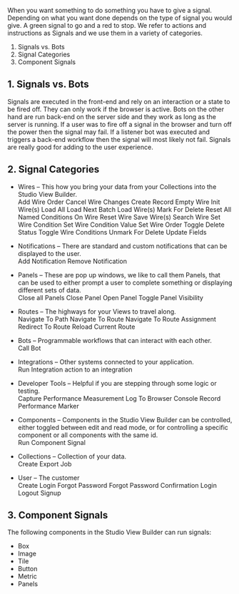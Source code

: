 When you want something to do something you have to give a signal. Depending on what you want done depends on the type of signal you would give. A green signal to go and a red to stop.
We refer to actions and instructions as Signals and we use them in a variety of categories.

1. Signals vs. Bots
2. Signal Categories
3. Component Signals

## 1. Signals vs. Bots

Signals are executed in the front-end and rely on an interaction or a state to be fired off. They can only work if the browser is active. Bots on the other hand are run back-end on the server side and they work as long as the server is running. If a user was to fire off a signal in the browser and turn off the power then the signal may fail. If a listener bot was executed and triggers a back-end workflow then the signal will most likely not fail. Signals are really good for adding to the user experience.

## 2. Signal Categories

- Wires – This how you bring your data from your Collections into the Studio View Builder.  
  Add Wire Order
  Cancel Wire Changes
  Create Record
  Empty Wire
  Init Wire(s)
  Load All
  Load Next Batch
  Load Wire(s)
  Mark For Delete
  Reset All Named Conditions On Wire
  Reset Wire
  Save Wire(s)
  Search Wire
  Set Wire Condition
  Set Wire Condition Value
  Set Wire Order
  Toggle Delete Status
  Toggle Wire Conditions
  Unmark For Delete
  Update Fields

- Notifications – There are standard and custom notifications that can be displayed to the user.  
  Add Notification
  Remove Notification
- Panels – These are pop up windows, we like to call them Panels, that can be used to either prompt a user to complete something or displaying different sets of data.  
  Close all Panels
  Close Panel
  Open Panel
  Toggle Panel Visibility

- Routes – The highways for your Views to travel along.  
  Navigate To Path
  Navigate To Route
  Navigate To Route Assignment
  Redirect To Route
  Reload Current Route
- Bots – Programmable workflows that can interact with each other.  
  Call Bot

- Integrations – Other systems connected to your application.  
  Run Integration action to an integration

- Developer Tools – Helpful if you are stepping through some logic or testing.  
  Capture Performance Measurement
  Log To Browser Console
  Record Performance Marker

- Components – Components in the Studio View Builder can be controlled, either toggled between edit and read mode, or for controlling a specific component or all components with the same id.  
  Run Component Signal

- Collections – Collection of your data.  
  Create Export Job
- User – The customer  
  Create Login
  Forgot Password
  Forgot Password Confirmation
  Login
  Logout
  Signup

## 3. Component Signals

The following components in the Studio View Builder can run signals:

- Box
- Image
- Tile
- Button
- Metric
- Panels
